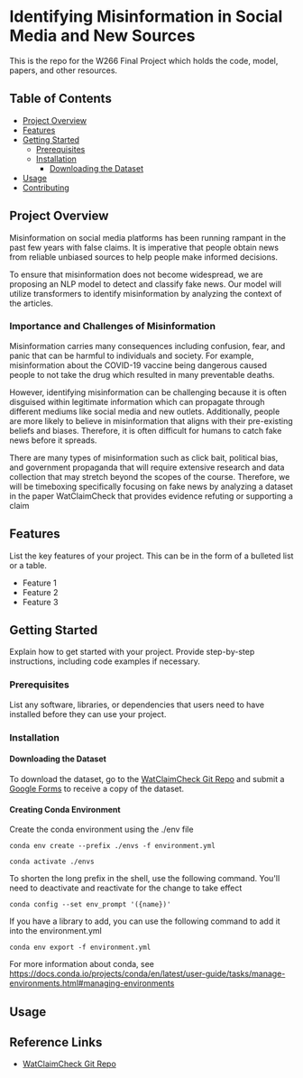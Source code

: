 # Identifying Misinformation in Social Media and New Sources

This is the repo for the W266 Final Project which holds the code, model, papers, and other resources.


## Table of Contents
- [Project Overview](#project-overview)
- [Features](#features)
- [Getting Started](#getting-started)
  - [Prerequisites](#prerequisites)
  - [Installation](#installation)
    - [Downloading the Dataset](#downloading-the-dataset) 
- [Usage](#usage)
- [Contributing](#contributing)

## Project Overview

Misinformation on social media platforms has been running rampant in the past few years with false claims. It is imperative that people obtain news from reliable unbiased sources to help people make informed decisions.

To ensure that misinformation does not become widespread, we are proposing an NLP model to detect and classify fake news. Our model will utilize transformers to identify misinformation by analyzing the context of the articles.

### Importance and Challenges of Misinformation

Misinformation carries many consequences including confusion, fear, and panic that can be harmful to individuals and society. For example, misinformation about the COVID-19 vaccine being dangerous caused people to not take the drug which resulted in many preventable deaths.

However, identifying misinformation can be challenging because it is often disguised within legitimate information which can propagate through different mediums like social media and new outlets. Additionally, people are more likely to believe in misinformation that aligns with their pre-existing beliefs and biases. Therefore, it is often difficult for humans to catch fake news before it spreads.

There are many types of misinformation such as click bait, political bias, and government propaganda that will require extensive research and data collection that may stretch beyond the scopes of the course. Therefore, we will be timeboxing specifically focusing on fake news by analyzing a dataset in the paper WatClaimCheck that provides evidence refuting or supporting a claim


## Features

List the key features of your project. This can be in the form of a bulleted list or a table. 

- Feature 1
- Feature 2
- Feature 3

## Getting Started

Explain how to get started with your project. Provide step-by-step instructions, including code examples if necessary.

### Prerequisites

List any software, libraries, or dependencies that users need to have installed before they can use your project.

### Installation

#### Downloading the Dataset

To download the dataset, go to the [WatClaimCheck Git Repo](https://github.com/nxii/WatClaimCheck/tree/main) and submit a [Google Forms](https://forms.gle/sEZjvJqmyHdR4AMKA) to receive a copy of the dataset.

#### Creating Conda Environment

Create the conda environment using the ./env file

`conda env create --prefix ./envs -f environment.yml`

`conda activate ./envs`

To shorten the long prefix in the shell, use the following command. You'll need to deactivate and reactivate for the change to take effect

`conda config --set env_prompt '({name})'`

If you have a library to add, you can use the following command to add it into the environment.yml

`conda env export -f environment.yml`

For more information about conda, see https://docs.conda.io/projects/conda/en/latest/user-guide/tasks/manage-environments.html#managing-environments

## Usage

## Reference Links
- [WatClaimCheck Git Repo](https://github.com/nxii/WatClaimCheck/tree/main)